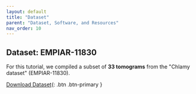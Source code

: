 ```yaml
---
layout: default
title: "Dataset"
parent: "Dataset, Software, and Resources"
nav_order: 10
---
```


## **Dataset: EMPIAR-11830**
For this tutorial, we compiled a subset of **33 tomograms** from the "Chlamy dataset" (EMPIAR-11830).

[Download Dataset](https://ftp.ebi.ac.uk/empiar/world_availability/11830/data/chlamy_visual_proteomics/){: .btn .btn-primary }